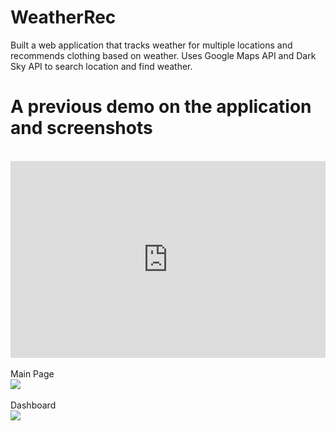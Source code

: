 # WeatherRec 
Built a web application that tracks weather for multiple locations and recommends clothing based on weather. Uses Google Maps API and Dark Sky API to search location and find weather. 
<br/>
# A previous demo on the application and screenshots 
<br/>
<div style="width: 100%; height: 0px; position: relative; padding-bottom: 62.500%;"><iframe src="https://streamable.com/s/j9q25/nzgw" frameborder="0" width="100%" height="100%" allowfullscreen style="width: 100%; height: 100%; position: absolute;"></iframe></div>
<br/>
Main Page <br/>
<img src="https://i.imgur.com/jlJ7jLe.png"/>
<br/>
<br/>
Dashboard <br/>
<img src="https://i.imgur.com/6X1JkQ4.png"/>

